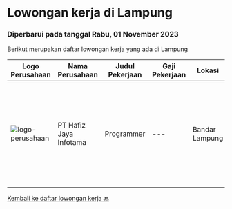 
  # Lowongan kerja di Lampung

  ### Diperbarui pada tanggal Rabu, 01 November 2023

  Berikut merupakan daftar lowongan kerja yang ada di Lampung

  |Logo Perusahaan | Nama Perusahaan | Judul Pekerjaan | Gaji Pekerjaan | Lokasi | Deskripsi | Tanggal diunggah | Pranala |
  | -------------- | --------------- | --------------- | --------- | --------- | -------------- | ------- | ----------- |
  |![logo-perusahaan](https://i.ibb.co/sqvTCh9/112815900-stock-vector-no-image-available-icon-flat-vector.webp)|PT Hafiz Jaya Infotama|Programmer|---|Bandar Lampung|Kualifikasi : Usia Maximal 35 Tahun Pendidikan Minimal D3 (lulusan baru dipersilahkan) Dapat Bekerja Sama Dengan Tim Atau Individu Dapat Berkomunikasi...|Jumat, 06 Oktober 2023|https://www.jobstreet.co.id/id/job/programmer-4490904?token=0~a8486f96-d7db-46c9-8480-320e9852728c&sectionRank=1&jobId=jobstreet-id-job-4490904|


  [Kembali ke daftar lowongan kerja 🔙](../README.md#daftar-lowongan-kerja)
  